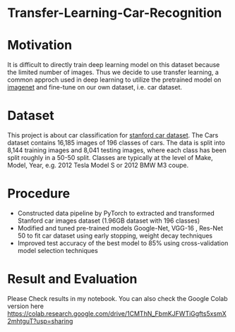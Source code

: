 # Transfer-Learning-Car-Recognition
# Motivation
It is difficult to directly train deep learning model on this dataset because the limited number of images. Thus we decide to use transfer learning, a common approch used in deep learning to utilize the pretrained model on [imagenet](http://www.image-net.org/) and fine-tune on our own dataset, i.e. car dataset.

# Dataset
This project is about car classification for [stanford car dataset](https://ai.stanford.edu/~jkrause/cars/car_dataset.html). The Cars dataset contains 16,185 images of 196 classes of cars. The data is split into 8,144 training images and 8,041 testing images, where each class has been split roughly in a 50-50 split. Classes are typically at the level of Make, Model, Year, e.g. 2012 Tesla Model S or 2012 BMW M3 coupe.



# Procedure
+	Constructed data pipeline by PyTorch to extracted and transformed Stanford car images dataset (1.96GB dataset with 196 classes) 
+	Modified and tuned pre-trained models Google-Net, VGG-16 , Res-Net 50 to fit car dataset using early stopping, weight decay techniques
+	Improved test accuracy of the best model to 85% using cross-validation model selection techniques

# Result and Evaluation
Please Check results in my notebook.
You can also check the Google Colab version here https://colab.research.google.com/drive/1CMThN_FbmKJFWTiGgfts5xsmX2mhtguT?usp=sharing
